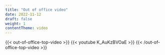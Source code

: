 ```yaml
---
title: "Out of office video"
date: 2022-11-12
draft: false
weight: 1
contentTheme: video
---
```



{{< out-of-office-top-video >}}
    {{< youtube K_AuKzBVOaE >}}
{{< /out-of-office-top-video >}}